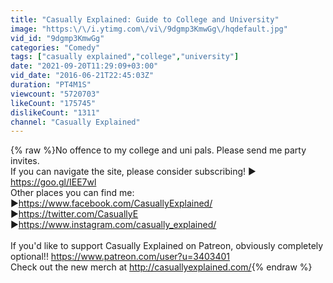 ```yaml
---
title: "Casually Explained: Guide to College and University"
image: "https:\/\/i.ytimg.com\/vi\/9dgmp3KmwGg\/hqdefault.jpg"
vid_id: "9dgmp3KmwGg"
categories: "Comedy"
tags: ["casually explained","college","university"]
date: "2021-09-20T11:29:09+03:00"
vid_date: "2016-06-21T22:45:03Z"
duration: "PT4M1S"
viewcount: "5720703"
likeCount: "175745"
dislikeCount: "1311"
channel: "Casually Explained"
---
```

{% raw %}No offence to my college and uni pals. Please send me party invites. <br />If you can navigate the site, please consider subscribing! ► <a rel="nofollow" target="blank" href="https://goo.gl/IEE7wl">https://goo.gl/IEE7wl</a><br />Other places you can find me: <br />►<a rel="nofollow" target="blank" href="https://www.facebook.com/CasuallyExplained/">https://www.facebook.com/CasuallyExplained/</a> <br />►<a rel="nofollow" target="blank" href="https://twitter.com/CasuallyE">https://twitter.com/CasuallyE</a> <br />►<a rel="nofollow" target="blank" href="https://www.instagram.com/casually_explained/">https://www.instagram.com/casually_explained/</a><br /><br />If you'd like to support Casually Explained on Patreon, obviously completely optional!! <a rel="nofollow" target="blank" href="https://www.patreon.com/user?u=3403401">https://www.patreon.com/user?u=3403401</a><br />Check out the new merch at <a rel="nofollow" target="blank" href="http://casuallyexplained.com/">http://casuallyexplained.com/</a>{% endraw %}
